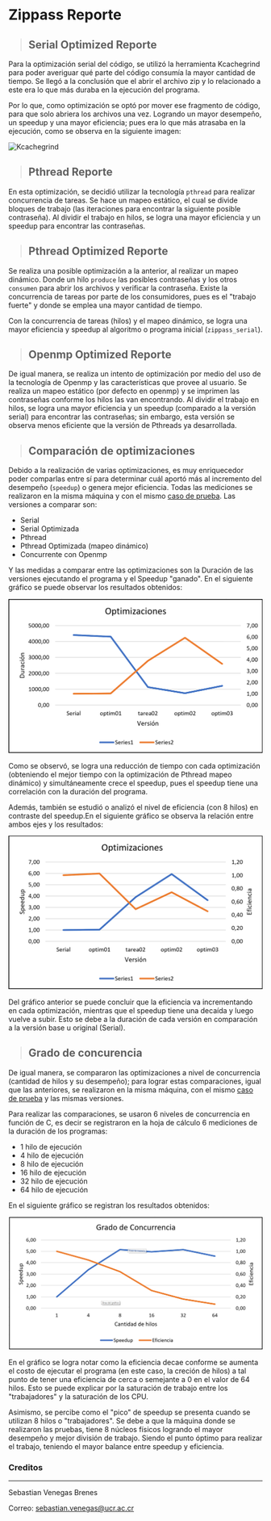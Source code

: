 # Zippass Reporte

> ## Serial Optimized Reporte

Para la optimización serial del código, se utilizó la herramienta Kcachegrind para poder averiguar qué parte del código consumía la mayor cantidad de tiempo. Se llegó a la conclusión que el abrir el archivo zip y lo relacionado a este era lo que más duraba en la ejecución del programa.

Por lo que, como optimización se optó por mover ese fragmento de código, para que solo abriera los archivos una vez. Logrando un mayor desempeño, un speedup y una mayor eficiencia; pues era lo que más atrasaba en la ejecución, como se observa en la siguiente imagen:

![Kcachegrind](./Kcachegrind.png)

> ## Pthread Reporte

En esta optimización, se decidió utilizar la tecnología `pthread` para realizar concurrencia de tareas. Se hace un mapeo estático, el cual se divide bloques de trabajo (las iteraciones para encontrar la siguiente posible contraseña). Al dividir el trabajo en hilos, se logra una mayor eficiencia y un speedup para encontrar las contraseñas.

> ## Pthread Optimized Reporte

Se realiza una posible optimización a la anterior, al realizar un mapeo dinámico. Donde un hilo `produce` las posibles contraseñas y los otros `consumen` para abrir los archivos y verificar la contraseña. Existe la concurrencia de tareas por parte de los consumidores, pues es el "trabajo fuerte" y donde se emplea una mayor cantidad de tiempo.

Con la concurrencia de tareas (hilos) y el mapeo dinámico, se logra una mayor eficiencia y speedup al algoritmo o programa inicial (`zippass_serial`).

> ## Openmp Optimized Reporte

De igual manera, se realiza un intento de optimización por medio del uso de la tecnología de Openmp y las características que provee al usuario. Se realiza un mapeo estático (por defecto en openmp) y se imprimen las contraseñas conforme los hilos las van encontrando. Al dividir el trabajo en hilos, se logra una mayor eficiencia y un speedup (comparado a la versión serial) para encontrar las contraseñas; sin embargo, esta versión se observa menos eficiente que la versión de Pthreads ya desarrollada.

> ## Comparación de optimizaciones

Debido a la realización de varias optimizaciones, es muy enriquecedor poder comparlas entre sí para determinar cuál aportó más al incremento del desempeño (`speedup`) o genera mejor eficiencia. Todas las mediciones se realizaron en la misma máquina y con el mismo [caso de prueba](../pthread_optimized/tests/input006.txt). Las versiones a comparar son:
- Serial
- Serial Optimizada
- Pthread
- Pthread Optimizada (mapeo dinámico)
- Concurrente con Openmp

Y las medidas a comparar entre las optimizaciones son la Duración de las versiones ejecutando el programa y el Speedup "ganado". En el siguiente gráfico se puede observar los resultados obtenidos:

![Duration_vs_Speedup](./Optimization_Duration_Speedup.png)

Como se observó, se logra una reducción de tiempo con cada optimización (obteniendo el mejor tiempo con la optimización de Pthread mapeo dinámico) y simultáneamente crece el speedup, pues el speedup tiene una correlación con la duración del programa.

Además, también se estudió o analizó el nivel de eficiencia (con 8 hilos) en contraste del speedup.En el siguiente gráfico se observa la relación entre ambos ejes y los resultados:

![Speedup_vs_Efficiency](./Optimization_Speedup_Eff.png)

Del gráfico anterior se puede concluir que la eficiencia va incrementando en cada optimización, mientras que el speedup tiene una decaída y luego vuelve a subir. Esto se debe a la duración de cada versión en comparación a la versión base u original (Serial).

> ## Grado de concurencia

De igual manera, se compararon las optimizaciones a nivel de concurrencia (cantidad de hilos y su desempeño); para lograr estas comparaciones, igual que las anteriores, se realizaron en la misma máquina, con el mismo [caso de prueba](../pthread_optimized/tests/input006.txt) y las mismas versiones.

Para realizar las comparaciones, se usaron 6 niveles de concurrencia en función de C, es decir  se registraron en la hoja de cálculo 6 mediciones de la duración de los programas:
- 1 hilo de ejecución
- 4 hilo de ejecución
- 8 hilo de ejecución
- 16 hilo de ejecución
- 32 hilo de ejecución
- 64 hilo de ejecución

En el siguiente gráfico se registran los resultados obtenidos:

![Concurrency_Level](./Concurrency_Level.png)

En el gráfico se logra notar como la eficiencia decae conforme se aumenta el costo de ejecutar el programa (en este caso, la creción de hilos) a tal punto de tener una eficiencia de cerca o semejante a 0 en el valor de 64 hilos. Esto se puede explicar por la saturación de trabajo entre los "trabajadores" y la saturación de los CPU.

Asimismo, se percibe como el "pico" de speedup se presenta cuando se utilizan 8 hilos o "trabajadores". Se debe a que la máquina donde se realizaron las pruebas, tiene 8 núcleos físicos logrando el mayor desempeño y mejor división de trabajo. Siendo el punto óptimo para realizar el trabajo, teniendo el mayor balance entre speedup y eficiencia.

### Creditos
---
Sebastian Venegas Brenes

Correo: sebastian.venegas@ucr.ac.cr
